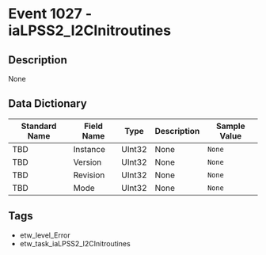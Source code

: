 # Event 1027 - iaLPSS2_I2CInitroutines

## Description
None

## Data Dictionary
|Standard Name|Field Name|Type|Description|Sample Value|
|---|---|---|---|---|
|TBD|Instance|UInt32|None|`None`|
|TBD|Version|UInt32|None|`None`|
|TBD|Revision|UInt32|None|`None`|
|TBD|Mode|UInt32|None|`None`|

## Tags
* etw_level_Error
* etw_task_iaLPSS2_I2CInitroutines
